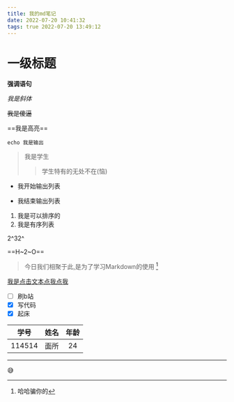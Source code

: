 ```yaml
---
title: 我的md笔记
date: 2022-07-20 10:41:32
tags: true 2022-07-20 13:49:12
---
```


# 一级标题

**强调语句**

_我是斜体_

~~我是傻逼~~

==我是高亮==

`echo 我是输出`

> 我是学生
> > 学生特有的无处不在(恼)

-  我开始输出列表
+ 我结束输出列表

1. 我是可以排序的
2. 我是有序列表

2^32^

==H~2~O==

> 今日我们相聚于此,是为了学习Markdown的使用 [^1]

[^1]:  哈哈骗你的

[我是点击文本点我点我](www.baidu.com)

- [ ] 刷b站
- [x] 写代码
- [x] 起床

|  学号  | 姓名 | 年龄 |
| :----: | :--: | :--: |
| 114514 | 面所 |  24  |

---

:sweat_smile:
